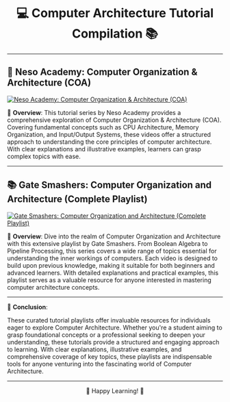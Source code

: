 <div align="center">

# 💻 Computer Architecture Tutorial Compilation 📚

</div>

---

## 🎥 Neso Academy: Computer Organization & Architecture (COA)

[![Neso Academy: Computer Organization & Architecture (COA)](https://img.youtube.com/vi/playlist?list=PLBlnK6fEyqRgLLlzdgiTUKULKJPYc0A4q/0.jpg)](https://www.youtube.com/playlist?list=PLBlnK6fEyqRgLLlzdgiTUKULKJPYc0A4q)

📝 **Overview**: This tutorial series by Neso Academy provides a comprehensive exploration of Computer Organization & Architecture (COA). Covering fundamental concepts such as CPU Architecture, Memory Organization, and Input/Output Systems, these videos offer a structured approach to understanding the core principles of computer architecture. With clear explanations and illustrative examples, learners can grasp complex topics with ease.

---

## 📚 Gate Smashers: Computer Organization and Architecture (Complete Playlist)

[![Gate Smashers: Computer Organization and Architecture (Complete Playlist)](https://img.youtube.com/vi/playlist?list=PLxCzCOWd7aiHMonh3G6QNKq53C6oNXGrX/0.jpg)](https://www.youtube.com/playlist?list=PLxCzCOWd7aiHMonh3G6QNKq53C6oNXGrX)

📝 **Overview**: Dive into the realm of Computer Organization and Architecture with this extensive playlist by Gate Smashers. From Boolean Algebra to Pipeline Processing, this series covers a wide range of topics essential for understanding the inner workings of computers. Each video is designed to build upon previous knowledge, making it suitable for both beginners and advanced learners. With detailed explanations and practical examples, this playlist serves as a valuable resource for anyone interested in mastering computer architecture concepts.

---

📘 **Conclusion**:

These curated tutorial playlists offer invaluable resources for individuals eager to explore Computer Architecture. Whether you're a student aiming to grasp foundational concepts or a professional seeking to deepen your understanding, these tutorials provide a structured and engaging approach to learning. With clear explanations, illustrative examples, and comprehensive coverage of key topics, these playlists are indispensable tools for anyone venturing into the fascinating world of Computer Architecture.

---

<div align="center">

🚀 Happy Learning! 🌟

</div>
